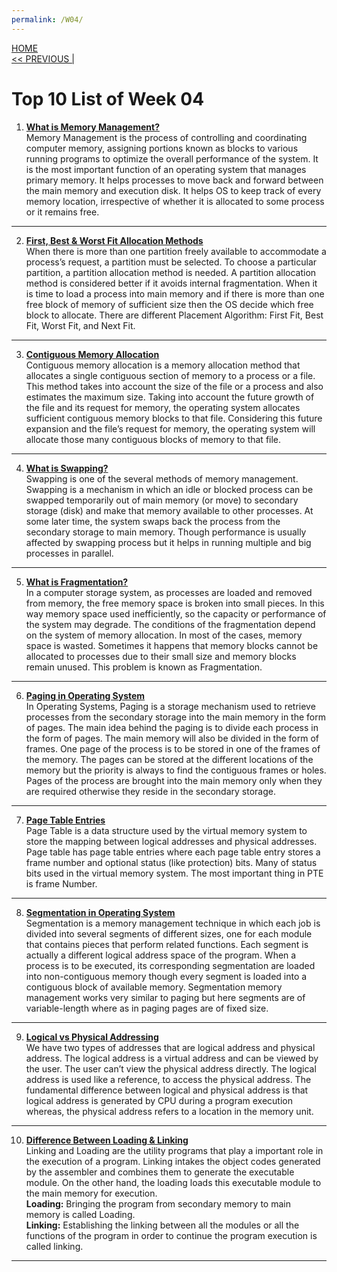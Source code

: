 ```yaml
---
permalink: /W04/
---
```

[HOME](../)<br>
[<< PREVIOUS |](../W03/)<br>

# Top 10 List of Week 04

1. **[What is Memory Management?](https://www.guru99.com/os-memory-management.html)** <br>
Memory Management is the process of controlling and coordinating computer memory, assigning portions known as blocks to various running programs to optimize the overall performance of the system. It is the most important function of an operating system that manages primary memory. It helps processes to move back and forward between the main memory and execution disk. It helps OS to keep track of every memory location, irrespective of whether it is allocated to some process or it remains free. <br>
* * *

2. **[First, Best & Worst Fit Allocation Methods](https://www.geeksforgeeks.org/partition-allocation-methods-in-memory-management/)** <br>
When there is more than one partition freely available to accommodate a process’s request, a partition must be selected. To choose a particular partition, a partition allocation method is needed. A partition allocation method is considered better if it avoids internal fragmentation. When it is time to load a process into main memory and if there is more than one free block of memory of sufficient size then the OS decide which free block to allocate. There are different Placement Algorithm: First Fit, Best Fit, Worst Fit, and Next Fit. <br>
* * *

3. **[Contiguous Memory Allocation](https://binaryterms.com/contiguous-memory-allocation-in-operating-system.html)** <br>
Contiguous memory allocation is a memory allocation method that allocates a single contiguous section of memory to a process or a file. This method takes into account the size of the file or a process and also estimates the maximum size. Taking into account the future growth of the file and its request for memory, the operating system allocates sufficient contiguous memory blocks to that file.  Considering this future expansion and the file’s request for memory, the operating system will allocate those many contiguous blocks of memory to that file. <br>
* * *

4. **[What is Swapping?](https://binaryterms.com/swapping-in-operating-system.html)** <br>
Swapping is one of the several methods of memory management. Swapping is a mechanism in which an idle or blocked process can be swapped temporarily out of main memory (or move) to secondary storage (disk) and make that memory available to other processes. At some later time, the system swaps back the process from the secondary storage to main memory. Though performance is usually affected by swapping process but it helps in running multiple and big processes in parallel. <br>
* * *

5. **[What is Fragmentation?](https://www.includehelp.com/operating-systems/fragmentation.aspx)** <br>
In a computer storage system, as processes are loaded and removed from memory, the free memory space is broken into small pieces. In this way memory space used inefficiently, so the capacity or performance of the system may degrade. The conditions of the fragmentation depend on the system of memory allocation. In most of the cases, memory space is wasted. Sometimes it happens that memory blocks cannot be allocated to processes due to their small size and memory blocks remain unused. This problem is known as Fragmentation. <br>
* * *

6. **[Paging in Operating System](https://www.javatpoint.com/os-paging-with-example)** <br>
In Operating Systems, Paging is a storage mechanism used to retrieve processes from the secondary storage into the main memory in the form of pages. The main idea behind the paging is to divide each process in the form of pages. The main memory will also be divided in the form of frames. One page of the process is to be stored in one of the frames of the memory. The pages can be stored at the different locations of the memory but the priority is always to find the contiguous frames or holes. Pages of the process are brought into the main memory only when they are required otherwise they reside in the secondary storage. <br>
* * *

7. **[Page Table Entries](https://www.javatpoint.com/os-page-table)** <br>
Page Table is a data structure used by the virtual memory system to store the mapping between logical addresses and physical addresses. Page table has page table entries where each page table entry stores a frame number and optional status (like protection) bits. Many of status bits used in the virtual memory system. The most important thing in PTE is frame Number. <br>
* * *

8. **[Segmentation in Operating System](https://www.javatpoint.com/os-segmentation)** <br>
Segmentation is a memory management technique in which each job is divided into several segments of different sizes, one for each module that contains pieces that perform related functions. Each segment is actually a different logical address space of the program. When a process is to be executed, its corresponding segmentation are loaded into non-contiguous memory though every segment is loaded into a contiguous block of available memory. Segmentation memory management works very similar to paging but here segments are of variable-length where as in paging pages are of fixed size. <br>
* * *

9. **[Logical vs Physical Addressing](https://techdifferences.com/difference-between-logical-and-physical-address.html)** <br>
We have two types of addresses that are logical address and physical address. The logical address is a virtual address and can be viewed by the user. The user can’t view the physical address directly. The logical address is used like a reference, to access the physical address. The fundamental difference between logical and physical address is that logical address is generated by CPU during a program execution whereas, the physical address refers to a location in the memory unit. <br>
* * *

10. **[Difference Between Loading & Linking](https://www.geeksforgeeks.org/difference-between-loading-and-linking/)** <br>
Linking and Loading are the utility programs that play a important role in the execution of a program. Linking intakes the object codes generated by the assembler and combines them to generate the executable module. On the other hand, the loading loads this executable module to the main memory for execution. <br>
**Loading:** Bringing the program from secondary memory to main memory is called Loading. <br>
**Linking:** Establishing the linking between all the modules or all the functions of the program in order to continue the program execution is called linking. <br>
* * *

